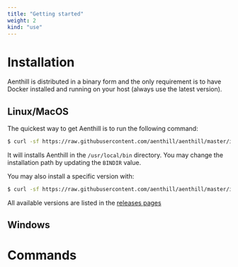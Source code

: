```yaml
---
title: "Getting started"
weight: 2
kind: "use"
---
```


# Installation

Aenthill is distributed in a binary form and the only requirement is to have Docker installed and running on your host (always use the latest version).

## Linux/MacOS

The quickest way to get Aenthill is to run the following command:

```bash
$ curl -sf https://raw.githubusercontent.com/aenthill/aenthill/master/install.sh | BINDIR=/usr/local/bin sh
```

It will installs Aenthill in the `/usr/local/bin` directory. You may change the installation path by updating the `BINDIR` value.

You may also install a specific version with:

```bash
$ curl -sf https://raw.githubusercontent.com/aenthill/aenthill/master/install.sh | BINDIR=/usr/local/bin sh -s version
```

All available versions are listed in the [releases pages](https://github.com/aenthill/aenthill/releases)

## Windows

# Commands
